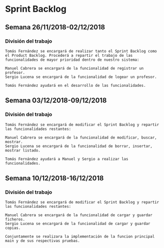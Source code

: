 # Sprint Backlog
## Semana 26/11/2018-02/12/2018

### División del trabajo
~~~
Tomás Fernández se encargará de realizar tanto el Sprint Backlog como el Product Backlog. Procederá a repartir el trabajo de las funcionalidades de mayor prioridad dentro de nuestro sistema:

Manuel Cabrera se encargará de la funcionalidad de registrar un profesor.
Sergio Lucena se encargará de la funcionalidad de logear un profesor.

Tomás Fernández ayudará en el desarrollo de las funcionalidades.
~~~

## Semana 03/12/2018-09/12/2018

### División del trabajo
~~~
Tomás Fernández se encargará de modificar el Sprint Backlog y repartir las funcionalidades restantes:

Manuel Cabrera se encargará de la funcionalidad de modificar, buscar, mostrar.
Sergio Lucena se encargará de la funcionalidad de borrar, insertar, mostrar listado.

Tomás Fernández ayudará a Manuel y Sergio a realizar las funcionalidades.
~~~

## Semana 10/12/2018-16/12/2018

### División del trabajo
~~~
Tomás Fernández se encargará de modificar el Sprint Backlog y repartir las funcionalidades restantes:

Manuel Cabrera se encargará de la funcionalidad de cargar y guardar ficheros.
Sergio Lucena se encargará de la funcionalidad de cargar y guardar copias.

Conjuntamente se realizara la implementación de la funcion principal main y de sus respectivas pruebas.
~~~